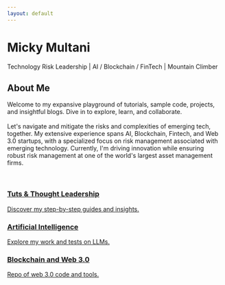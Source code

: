 ```yaml
---
layout: default
---
```


<!-- Floating Header -->
<div id="floating-header">
    <h1>Micky Multani</h1>
    <p>Technology Risk Leadership | AI / Blockchain / FinTech | Mountain Climber</p>
</div>

<!-- Dynamic Blurb -->
<div id="dynamic-blurb">
    <h2>About Me</h2>
    <p>
        Welcome to my expansive playground of tutorials, sample code, projects, and insightful blogs. Dive in to explore, learn, and collaborate. <br><br>
        Let's navigate and mitigate the risks and complexities of emerging tech, together. My extensive experience spans AI, Blockchain, Fintech, and Web 3.0 startups, with a specialized focus on risk management associated with emerging technology. Currently, I'm driving innovation while ensuring robust risk management at one of the world's largest asset management firms.
    </p>
    <br>
    <p id="typewriter"></p>
</div>

<!-- Floating Navigation Boxes -->
<div id="floating-nav">
    <a href="./tutorials/" class="nav-box">
        <h3>Tuts & Thought Leadership</h3>
        <p>Discover my step-by-step guides and insights.</p>
    </a>
    <a href="./ai-projects/" class="nav-box">
        <h3>Artificial Intelligence</h3>
        <p>Explore my work and tests on LLMs.</p>
    </a>
    <a href="./blockchain-projects/" class="nav-box">
        <h3>Blockchain and Web 3.0</h3>
        <p>Repo of web 3.0 code and tools.</p>
    </a>
</div>